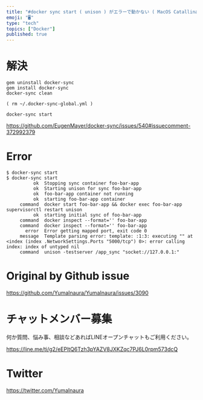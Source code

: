 ```yaml
---
title: "#docker sync start ( unison ) がエラーで動かない ( MacOS Catallina 10.15.3  )( "
emoji: "🖥"
type: "tech"
topics: ["Docker"]
published: true
---
```


# 解決

```
gem uninstall docker-sync
gem install docker-sync
docker-sync clean

( rm ~/.docker-sync-global.yml )

docker-sync start
```

https://github.com/EugenMayer/docker-sync/issues/540#issuecomment-372992379

# Error

```
$ docker-sync start
$ docker-sync start
          ok  Stopping sync container foo-bar-app
          ok  Starting unison for sync foo-bar-app
          ok  foo-bar-app container not running
          ok  starting foo-bar-app container
     command  docker start foo-bar-app && docker exec foo-bar-app supervisorctl restart unison
          ok  starting initial sync of foo-bar-app
     command  docker inspect --format='' foo-bar-app
     command  docker inspect --format='' foo-bar-app
       error  Error getting mapped port, exit code 0
     message  Template parsing error: template: :1:3: executing "" at <index (index .NetworkSettings.Ports "5000/tcp") 0>: error calling index: index of untyped nil
     command  unison -testserver /app_sync "socket://127.0.0.1:"

```

# Original by Github issue

https://github.com/YumaInaura/YumaInaura/issues/3090











<!-- Update From Qiita API -->

# チャットメンバー募集


何か質問、悩み事、相談などあればLINEオープンチャットもご利用ください。

https://line.me/ti/g2/eEPltQ6Tzh3pYAZV8JXKZqc7PJ6L0rpm573dcQ





# Twitter


https://twitter.com/YumaInaura


<!-- Update From Qiita API -->


